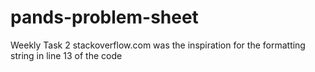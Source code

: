 # pands-problem-sheet
Weekly Task 2
stackoverflow.com was the inspiration for the formatting string in line 13 of the code
